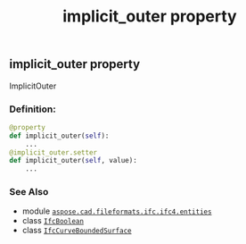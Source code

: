 ﻿---
title: implicit_outer property
second_title: Aspose.CAD for Python via .NET API References
description: 
type: docs
weight: 50
url: /aspose.cad.fileformats.ifc.ifc4.entities/ifccurveboundedsurface/implicit_outer/
is_root: false
---

## implicit_outer property


ImplicitOuter
### Definition:
```python
@property
def implicit_outer(self):
    ...
@implicit_outer.setter
def implicit_outer(self, value):
    ...
```

### See Also
* module [`aspose.cad.fileformats.ifc.ifc4.entities`](../../)
* class [`IfcBoolean`](/cad/python-net/aspose.cad.fileformats.ifc.ifc4.types/ifcboolean)
* class [`IfcCurveBoundedSurface`](/cad/python-net/aspose.cad.fileformats.ifc.ifc4.entities/ifccurveboundedsurface)
